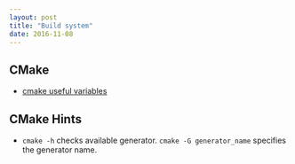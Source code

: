 ```yaml
---
layout: post
title: "Build system" 
date: 2016-11-08
---
```


## CMake 
+ [cmake useful variables](https://cmake.org/Wiki/CMake_Useful_Variables) 

## CMake Hints
+ `cmake -h` checks available generator. `cmake -G generator_name` specifies the generator name.

